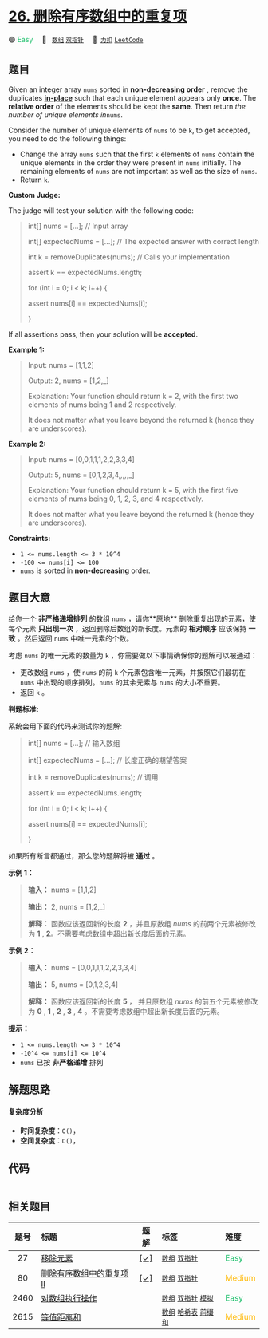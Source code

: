 # [26. 删除有序数组中的重复项](https://2xiao.github.io/leetcode-js/problem/0026.html)

🟢 <font color=#15bd66>Easy</font>&emsp; 🔖&ensp; [`数组`](/tag/array.md) [`双指针`](/tag/two-pointers.md)&emsp; 🔗&ensp;[`力扣`](https://leetcode.cn/problems/remove-duplicates-from-sorted-array) [`LeetCode`](https://leetcode.com/problems/remove-duplicates-from-sorted-array)

## 题目

Given an integer array `nums` sorted in **non-decreasing order** , remove the
duplicates [**in-place**](https://en.wikipedia.org/wiki/In-place_algorithm)
such that each unique element appears only **once**. The **relative order** of
the elements should be kept the **same**. Then return _the number of unique
elements in_`nums`.

Consider the number of unique elements of `nums` to be `k`, to get accepted,
you need to do the following things:

  * Change the array `nums` such that the first `k` elements of `nums` contain the unique elements in the order they were present in `nums` initially. The remaining elements of `nums` are not important as well as the size of `nums`.
  * Return `k`.

**Custom Judge:**

The judge will test your solution with the following code:

> 
> 
> 
> 
> 
> int[] nums = [...]; // Input array
> 
> int[] expectedNums = [...]; // The expected answer with correct length
> 
> 
> 
> int k = removeDuplicates(nums); // Calls your implementation
> 
> 
> 
> assert k == expectedNums.length;
> 
> for (int i = 0; i < k; i++) {
> 
> > 
> assert nums[i] == expectedNums[i];
> 
> }
> 
> 

If all assertions pass, then your solution will be **accepted**.



**Example 1:**

> Input: nums = [1,1,2]
> 
> Output: 2, nums = [1,2,_]
> 
> Explanation: Your function should return k = 2, with the first two elements of nums being 1 and 2 respectively.
> 
> It does not matter what you leave beyond the returned k (hence they are underscores).

**Example 2:**

> Input: nums = [0,0,1,1,1,2,2,3,3,4]
> 
> Output: 5, nums = [0,1,2,3,4,_,_,_,_,_]
> 
> Explanation: Your function should return k = 5, with the first five elements of nums being 0, 1, 2, 3, and 4 respectively.
> 
> It does not matter what you leave beyond the returned k (hence they are underscores).

**Constraints:**

  * `1 <= nums.length <= 3 * 10^4`
  * `-100 <= nums[i] <= 100`
  * `nums` is sorted in **non-decreasing** order.


## 题目大意

给你一个 **非严格递增排列** 的数组 `nums`
，请你**[原地](http://baike.baidu.com/item/%E5%8E%9F%E5%9C%B0%E7%AE%97%E6%B3%95)**
删除重复出现的元素，使每个元素 **只出现一次** ，返回删除后数组的新长度。元素的 **相对顺序** 应该保持 **一致** 。然后返回 `nums`
中唯一元素的个数。

考虑 `nums` 的唯一元素的数量为 `k` ，你需要做以下事情确保你的题解可以被通过：

  * 更改数组 `nums` ，使 `nums` 的前 `k` 个元素包含唯一元素，并按照它们最初在 `nums` 中出现的顺序排列。`nums` 的其余元素与 `nums` 的大小不重要。
  * 返回 `k` 。

**判题标准:**

系统会用下面的代码来测试你的题解:

> 
> 
> 
> 
> 
> int[] nums = [...]; // 输入数组
> 
> int[] expectedNums = [...]; // 长度正确的期望答案
> 
> 
> 
> int k = removeDuplicates(nums); // 调用
> 
> 
> 
> assert k == expectedNums.length;
> 
> for (int i = 0; i < k; i++) {
> 
> > 
> assert nums[i] == expectedNums[i];
> 
> }

如果所有断言都通过，那么您的题解将被 **通过** 。



**示例 1：**

> 
> 
> 
> 
> 
> **输入：** nums = [1,1,2]
> 
> **输出：** 2, nums = [1,2,_]
> 
> **解释：** 函数应该返回新的长度 **2** ，并且原数组 _nums_ 的前两个元素被修改为 **1** , **2**。不需要考虑数组中超出新长度后面的元素。
> 
> 

**示例 2：**

> 
> 
> 
> 
> 
> **输入：** nums = [0,0,1,1,1,2,2,3,3,4]
> 
> **输出：** 5, nums = [0,1,2,3,4]
> 
> **解释：** 函数应该返回新的长度 **5** ， 并且原数组 _nums_ 的前五个元素被修改为 **0** , **1** , **2** , **3** , **4** 。不需要考虑数组中超出新长度后面的元素。
> 
> 



**提示：**

  * `1 <= nums.length <= 3 * 10^4`
  * `-10^4 <= nums[i] <= 10^4`
  * `nums` 已按 **非严格递增**  排列


## 解题思路

#### 复杂度分析

- **时间复杂度**：`O()`，
- **空间复杂度**：`O()`，

## 代码

```javascript

```

## 相关题目

<!-- prettier-ignore -->
| 题号 | 标题 | 题解 | 标签 | 难度 |
| :------: | :------ | :------: | :------ | :------ |
| 27 | [移除元素](https://leetcode.com/problems/remove-element) | [[✓]](/problem/0027.md) |  [`数组`](/tag/array.md) [`双指针`](/tag/two-pointers.md) | <font color=#15bd66>Easy</font> |
| 80 | [删除有序数组中的重复项 II](https://leetcode.com/problems/remove-duplicates-from-sorted-array-ii) | [[✓]](/problem/0080.md) |  [`数组`](/tag/array.md) [`双指针`](/tag/two-pointers.md) | <font color=#ffb800>Medium</font> |
| 2460 | [对数组执行操作](https://leetcode.com/problems/apply-operations-to-an-array) |  |  [`数组`](/tag/array.md) [`双指针`](/tag/two-pointers.md) [`模拟`](/tag/simulation.md) | <font color=#15bd66>Easy</font> |
| 2615 | [等值距离和](https://leetcode.com/problems/sum-of-distances) |  |  [`数组`](/tag/array.md) [`哈希表`](/tag/hash-table.md) [`前缀和`](/tag/prefix-sum.md) | <font color=#ffb800>Medium</font> |